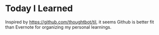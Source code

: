 # Today I Learned
Inspired by https://github.com/thoughtbot/til, it seems Github is better fit than Evernote for organizing my personal learnings.

